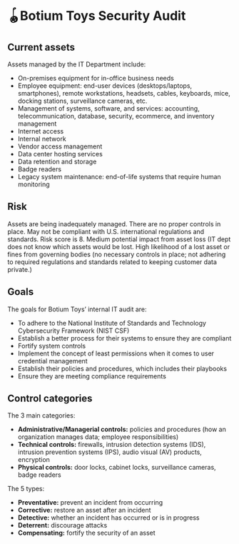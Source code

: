 <h1>🪀Botium Toys Security Audit</h1>

<h2>Current assets</h2>
<p>Assets managed by the IT Department include:</p>
<ul>
  <li>On-premises equipment for in-office business needs </li>
  <li>Employee equipment: end-user devices (desktops/laptops, smartphones), remote workstations, headsets, cables, keyboards, mice, docking stations, surveillance cameras, etc.</li>
  <li>Management of systems, software, and services: accounting, telecommunication, database, security, ecommerce, and inventory management</li>
  <li>Internet access</li>
  <li>Internal network</li>
  <li>Vendor access management</li>
  <li>Data center hosting services</li>
  <li>Data retention and storage</li>
  <li>Badge readers</li>
  <li>Legacy system maintenance: end-of-life systems that require human monitoring</li>
</ul>

<h2>Risk</h2>
<p>Assets are being inadequately managed. There are no proper controls in place. May not be compliant with U.S. international regulations and standards. Risk score is 8. Medium potential impact from asset loss (IT dept does not know which assets would be lost. High likelihood of a lost asset or fines from governing bodies (no necessary controls in place; not adhering to required regulations and standards related to keeping customer data private.)</p> 

<h2>Goals</h2>
<p>The goals for Botium Toys’ internal IT audit are:</p>
<ul>
  <li>To adhere to the National Institute of Standards and Technology Cybersecurity Framework (NIST CSF) 
</li>
  <li>Establish a better process for their systems to ensure they are compliant</li>
  <li>Fortify system controls</li>
  <li>Implement the concept of least permissions when it comes to user credential management</li>
  <li>Establish their policies and procedures, which includes their playbooks</li>
  <li>Ensure they are meeting compliance requirements</li>
</ul>

<h2>Control categories</h2>
<p>The 3 main categories:</p>
<ul>
  <li><b>Administrative/Managerial controls:</b> policies and procedures (how an organization manages data; employee responsibilities) </li>
  <img src="">
  
  <li><b>Technical controls:</b> firewalls, intrusion detection systems (IDS), intrusion prevention systems (IPS), audio visual (AV) products, encryption</li>
  <img src="">
  
  <li><b>Physical controls:</b> door locks, cabinet locks, surveillance cameras, badge readers</li>
  <img src="">
</ul>

<p>The 5 types:</p>
<ul>
  <li><b>Preventative:</b> prevent an incident from occurring</li>
  <li><b>Corrective:</b> restore an asset after an incident</li>
  <li><b>Detective:</b> whether an incident has occurred or is in progress</li>
  <li><b>Deterrent:</b> discourage attacks</li>
  <li><b>Compensating:</b> fortify the security of an asset</li>
</ul>




